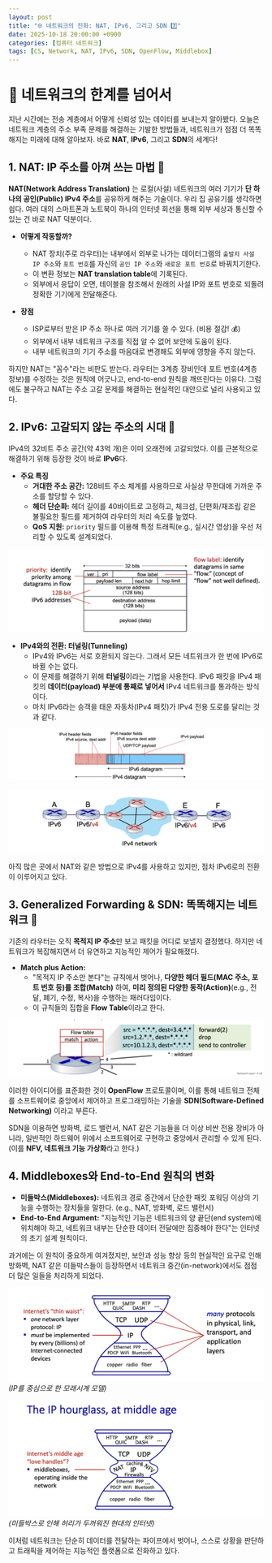 ```yaml
---
layout: post
title: "🌐 네트워크의 진화: NAT, IPv6, 그리고 SDN 7️⃣"
date: 2025-10-18 20:00:00 +0900
categories: [컴퓨터 네트워크]
tags: [CS, Network, NAT, IPv6, SDN, OpenFlow, Middlebox]
---
```


# 🤯 네트워크의 한계를 넘어서

지난 시간에는 전송 계층에서 어떻게 신뢰성 있는 데이터를 보내는지 알아봤다. 오늘은 네트워크 계층의 주소 부족 문제를 해결하는 기발한 방법들과, 네트워크가 점점 더 똑똑해지는 미래에 대해 알아보자. 바로 **NAT**, **IPv6**, 그리고 **SDN**의 세계다!

## 1. NAT: IP 주소를 아껴 쓰는 마법 🎩

**NAT(Network Address Translation)** 는 로컬(사설) 네트워크의 여러 기기가 **단 하나의 공인(Public) IPv4 주소**를 공유하게 해주는 기술이다. 우리 집 공유기를 생각하면 쉽다. 여러 대의 스마트폰과 노트북이 하나의 인터넷 회선을 통해 외부 세상과 통신할 수 있는 건 바로 NAT 덕분이다.

- **어떻게 작동할까?**
    - NAT 장치(주로 라우터)는 내부에서 외부로 나가는 데이터그램의 `출발지 사설 IP 주소`와 `포트 번호`를 자신의 `공인 IP 주소`와 `새로운 포트 번호`로 바꿔치기한다.
    - 이 변환 정보는 **NAT translation table**에 기록된다.
    - 외부에서 응답이 오면, 테이블을 참조해서 원래의 사설 IP와 포트 번호로 되돌려 정확한 기기에게 전달해준다.

- **장점**
    - ISP로부터 받은 IP 주소 하나로 여러 기기를 쓸 수 있다. (비용 절감! 💰)
    - 외부에서 내부 네트워크 구조를 직접 알 수 없어 보안에 도움이 된다.
    - 내부 네트워크의 기기 주소를 마음대로 변경해도 외부에 영향을 주지 않는다.

하지만 NAT는 "꼼수"라는 비판도 받는다. 라우터는 3계층 장비인데 포트 번호(4계층 정보)를 수정하는 것은 원칙에 어긋나고, end-to-end 원칙을 깨뜨린다는 이유다. 그럼에도 불구하고 NAT는 주소 고갈 문제를 해결하는 현실적인 대안으로 널리 사용되고 있다.

## 2. IPv6: 고갈되지 않는 주소의 시대 🚀

IPv4의 32비트 주소 공간(약 43억 개)은 이미 오래전에 고갈되었다. 이를 근본적으로 해결하기 위해 등장한 것이 바로 **IPv6**다.

- **주요 특징**
    - **거대한 주소 공간:** 128비트 주소 체계를 사용하므로 사실상 무한대에 가까운 주소를 할당할 수 있다.
    - **헤더 단순화:** 헤더 길이를 40바이트로 고정하고, 체크섬, 단편화/재조립 같은 불필요한 필드를 제거하여 라우터의 처리 속도를 높였다.
    - **QoS 지원:** `priority` 필드를 이용해 특정 트래픽(e.g., 실시간 영상)을 우선 처리할 수 있도록 설계되었다.

![Untitled](https://raw.githubusercontent.com/HxWOO/HxWOO.github.io/master/assets/images/computer_network_7/Untitled.png)

- **IPv4와의 전환: 터널링(Tunneling)**
    - IPv4와 IPv6는 서로 호환되지 않는다. 그래서 모든 네트워크가 한 번에 IPv6로 바뀔 수는 없다.
    - 이 문제를 해결하기 위해 **터널링**이라는 기법을 사용한다. IPv6 패킷을 IPv4 패킷의 **데이터(payload) 부분에 통째로 넣어서** IPv4 네트워크를 통과하는 방식이다.
    - 마치 IPv6라는 승객을 태운 자동차(IPv4 패킷)가 IPv4 전용 도로를 달리는 것과 같다.

![Untitled](https://raw.githubusercontent.com/HxWOO/HxWOO.github.io/master/assets/images/computer_network_7/Untitled%201.png)

![Untitled](https://raw.githubusercontent.com/HxWOO/HxWOO.github.io/master/assets/images/computer_network_7/Untitled%202.png)

아직 많은 곳에서 NAT와 같은 방법으로 IPv4를 사용하고 있지만, 점차 IPv6로의 전환이 이루어지고 있다.

## 3. Generalized Forwarding & SDN: 똑똑해지는 네트워크 🧠

기존의 라우터는 오직 **목적지 IP 주소**만 보고 패킷을 어디로 보낼지 결정했다. 하지만 네트워크가 복잡해지면서 더 유연하고 지능적인 제어가 필요해졌다.

- **Match plus Action:**
    - "목적지 IP 주소만 본다"는 규칙에서 벗어나, **다양한 헤더 필드(MAC 주소, 포트 번호 등)를 조합(Match)** 하여, **미리 정의된 다양한 동작(Action)**(e.g., 전달, 폐기, 수정, 복사)을 수행하는 패러다임이다.
    - 이 규칙들의 집합을 **Flow Table**이라고 한다.

![Untitled](https://raw.githubusercontent.com/HxWOO/HxWOO.github.io/master/assets/images/computer_network_7/Untitled%204.png)

이러한 아이디어를 표준화한 것이 **OpenFlow** 프로토콜이며, 이를 통해 네트워크 전체를 소프트웨어로 중앙에서 제어하고 프로그래밍하는 기술을 **SDN(Software-Defined Networking)** 이라고 부른다.

SDN을 이용하면 방화벽, 로드 밸런서, NAT 같은 기능들을 더 이상 비싼 전용 장비가 아니라, 일반적인 하드웨어 위에서 소프트웨어로 구현하고 중앙에서 관리할 수 있게 된다. (이를 **NFV, 네트워크 기능 가상화**라고 한다.)

## 4. Middleboxes와 End-to-End 원칙의 변화

- **미들박스(Middleboxes):** 네트워크 경로 중간에서 단순한 패킷 포워딩 이상의 기능을 수행하는 장치들을 말한다. (e.g., NAT, 방화벽, 로드 밸런서)
- **End-to-End Argument:** "지능적인 기능은 네트워크의 양 끝단(end system)에 위치해야 하고, 네트워크 내부는 단순한 데이터 전달에만 집중해야 한다"는 인터넷의 초기 설계 원칙이다.

과거에는 이 원칙이 중요하게 여겨졌지만, 보안과 성능 향상 등의 현실적인 요구로 인해 방화벽, NAT 같은 미들박스들이 등장하면서 네트워크 중간(in-network)에서도 점점 더 많은 일들을 처리하게 되었다.

![Untitled](https://raw.githubusercontent.com/HxWOO/HxWOO.github.io/master/assets/images/computer_network_7/Untitled%209.png)
*(IP를 중심으로 한 모래시계 모델)*

![Untitled](https://raw.githubusercontent.com/HxWOO/HxWOO.github.io/master/assets/images/computer_network_7/Untitled%2010.png)
*(미들박스로 인해 허리가 두꺼워진 현대의 인터넷)*

이처럼 네트워크는 단순히 데이터를 전달하는 파이프에서 벗어나, 스스로 상황을 판단하고 트래픽을 제어하는 지능적인 플랫폼으로 진화하고 있다.
